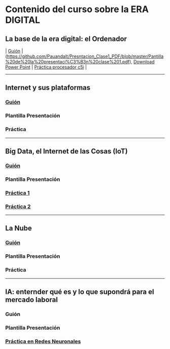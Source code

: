 # Contenido del curso sobre la ERA DIGITAL

## La base de la era digital: el Ordenador

| [Guión](https://pauandalt.github.io/Guion_Clase_1/) |(https://github.com/Pauandalt/Presntacion_Clase1_PDF/blob/master/Pantilla%20de%20la%20presentaci%C3%B3n%20clase%201.pdf), [Download Power Point](https://github.com/Pauandalt/Presntaci-n_PP_Clase_1/blob/master/plantilla%20de%20la%20presentaci%C3%B3n.pptx) | [Práctica procesador c5i](https://pauandalt.github.io/TFG-Practica-c5i/) |


***

## Internet y sus plataformas

### [Guión](https://pauandalt.github.io/Internet_y_sus_plataformas/)
### Plantilla Presentación
### Práctica

***

## Big Data, el Internet de las Cosas (IoT)

### [Guión](https://pauandalt.github.io/IoT/)
### Plantilla Presentación 
### [Práctica 1](https://pauandalt.github.io/Practica_IoT/.)
### [Práctica 2](https://pauandalt.github.io/Practica_IoT2/.)

***

## La Nube 

### [Guión](https://pauandalt.github.io/La_Nube/)
### Plantilla Presentación
### Práctica

***

## IA: enternder qué es y lo que supondrá para el mercado laboral 

### Guión
### Plantilla Presentación 
### [Práctica en Redes Neuronales](https://pauandalt.github.io/Practica_Redes_Neuronales/)
